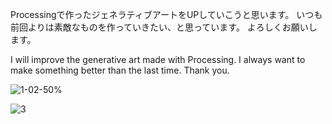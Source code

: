 
Processingで作ったジェネラティブアートをUPしていこうと思います。
いつも前回よりは素敵なものを作っていきたい、と思っています。
よろしくお願いします。

I will improve the generative art made with Processing.
I always want to make something better than the last time.
Thank you.

![1-02-50%](https://user-images.githubusercontent.com/61370461/86305665-2e173d00-bc4d-11ea-812a-4377125c7861.png)

![3](https://user-images.githubusercontent.com/61370461/86305332-62d6c480-bc4c-11ea-9534-ed61978bba6d.png)


